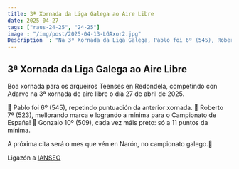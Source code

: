 ```yaml
---
title: 3ª Xornada da Liga Galega ao Aire Libre
date: 2025-04-27
tags: ["raus-24-25", "24-25"]
image : "/img/post/2025-04-13-LGAxor2.jpg"  
Description  : "Na 3ª Xornada da Liga Galega, Pablo foi 6º (545), Roberto 7º (523) com mínima para o Campionato de España, e Gonzalo 10º (509), a 11 puntos da mínima. "
---
```


## 3ª Xornada da Liga Galega ao Aire Libre

Boa xornada para os arqueiros Teenses en Redondela, competindo con Adarve na 3ª xornada de aire libre o día 27 de abril de 2025.

🔹 Pablo foi 6º (545), repetindo puntuación da anterior xornada.
🔹 Roberto 7º (523), mellorando marca e logrando a mínima para o Campionato de España!
🔹 Gonzalo 10º (509), cada vez máis preto: só a 11 puntos da mínima.

A próxima cita será o mes que vén en Narón, no campionato galego.🏹




Ligazón a [IANSEO](https://www.ianseo.net/Details.php?toid=21484)

 <!--

## Fotografías da xornada.

![](../2025-04-13-LGA-xor2/00.jpg)

![](../2025-04-13-LGA-xor2/01.jpg)

![](../2025-04-13-LGA-xor2/02.jpg)

![](../2025-04-13-LGA-xor2/03.jpg)

![](../2025-04-13-LGA-xor2/04.jpg)

![](../2025-04-13-LGA-xor2/05.jpg)

![](../2025-04-13-LGA-xor2/07.jpg)

![](../2025-04-13-LGA-xor2/08.jpg)

![](../2025-04-13-LGA-xor2/09.jpg)


![](../2025-04-13-LGA-xor2/10.jpg)

![](../2025-04-13-LGA-xor2/11.jpg)

![](../2025-04-13-LGA-xor2/12.jpg)


![](../2025-04-13-LGA-xor2/13.jpg)

![](../2025-04-13-LGA-xor2/14.jpg)

![](../2025-04-13-LGA-xor2/15.jpg)

 


 -->